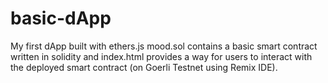 # basic-dApp
My first dApp built with ethers.js
mood.sol contains a basic smart contract written in solidity and index.html provides a way for users to interact with the deployed smart contract (on Goerli Testnet using Remix IDE).
